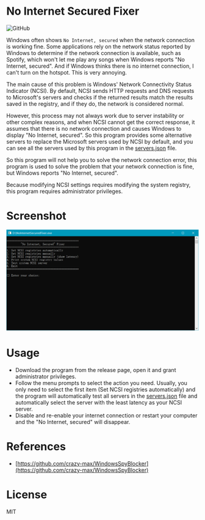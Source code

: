 # No Internet Secured Fixer

![GitHub](https://img.shields.io/github/license/lgiki/no-internet-secured-fixer?style=flat-square)

Windows often shows `No Internet, secured` when the network connection is working fine. Some applications rely on the network status reported by Windows to determine if the network connection is available, such as Spotify, which won't let me play any songs when Windows reports "No Internet, secured". And if Windows thinks there is no internet connection, I can't turn on the hotspot. This is very annoying.

The main cause of this problem is Windows' Network Connectivity Status Indicator (NCSI). By default, NCSI sends HTTP requests and DNS requests to Microsoft's servers and checks if the returned results match the results saved in the registry, and if they do, the network is considered normal. 

However, this process may not always work due to server instability or other complex reasons, and when NCSI cannot get the correct response, it assumes that there is no network connection and causes Windows to display "No Internet, secured". So this program provides some alternative servers to replace the Microsoft servers used by NCSI by default, and you can see all the servers used by this program in the [servers.json](servers.json) file.

So this program will not help you to solve the network connection error, this program is used to solve the problem that your network connection is fine, but Windows reports "No Internet, secured".

Because modifying NCSI settings requires modifying the system registry, this program requires administrator privileges.

#  Screenshot

![](screenshot.png)

# Usage

- Download the program from the release page, open it and grant administrator privileges.
- Follow the menu prompts to select the action you need. Usually, you only need to select the first item (Set NCSI registries automatically) and the program will automatically test all servers in the [servers.json](servers.json) file and automatically select the server with the least latency as your NCSI server.
- Disable and re-enable your internet connection or restart your computer and the "No Internet, secured" will disappear.

# References

- [https://github.com/crazy-max/WindowsSpyBlocker](https://github.com/crazy-max/WindowsSpyBlocker)

# License

MIT